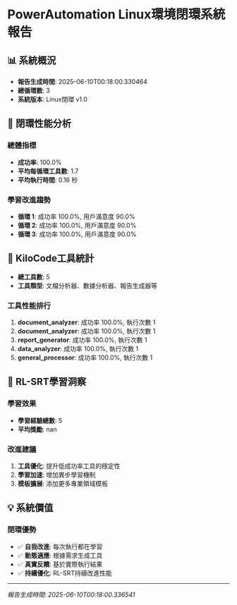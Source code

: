 # PowerAutomation Linux環境閉環系統報告

## 📊 系統概況

- **報告生成時間**: 2025-06-10T00:18:00.330464
- **總循環數**: 3
- **系統版本**: Linux閉環 v1.0

## 🔄 閉環性能分析

### 總體指標
- **成功率**: 100.0%
- **平均每循環工具數**: 1.7
- **平均執行時間**: 0.16 秒

### 學習改進趨勢
- **循環 1**: 成功率 100.0%, 用戶滿意度 90.0%
- **循環 2**: 成功率 100.0%, 用戶滿意度 90.0%
- **循環 3**: 成功率 100.0%, 用戶滿意度 90.0%

## 🔧 KiloCode工具統計

- **總工具數**: 5
- **工具類型**: 文檔分析器、數據分析器、報告生成器等

### 工具性能排行
1. **document_analyzer**: 成功率 100.0%, 執行次數 1
2. **document_analyzer**: 成功率 100.0%, 執行次數 1
3. **report_generator**: 成功率 100.0%, 執行次數 1
4. **data_analyzer**: 成功率 100.0%, 執行次數 1
5. **general_processor**: 成功率 100.0%, 執行次數 1

## 🧠 RL-SRT學習洞察

### 學習效果
- **學習經驗總數**: 5
- **平均獎勵**: nan

### 改進建議
1. **工具優化**: 提升低成功率工具的穩定性
2. **學習加速**: 增加異步學習機制
3. **模板擴展**: 添加更多專業領域模板

## 💡 系統價值

### 閉環優勢
- ✅ **自我改進**: 每次執行都在學習
- ✅ **動態適應**: 根據需求生成工具
- ✅ **真實反饋**: 基於實際執行結果
- ✅ **持續優化**: RL-SRT持續改進性能

---

*報告生成時間: 2025-06-10T00:18:00.336541*
